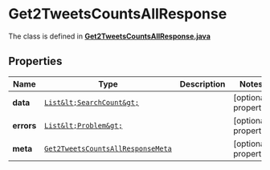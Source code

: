 

# Get2TweetsCountsAllResponse

The class is defined in **[Get2TweetsCountsAllResponse.java](../../src/main/java/example/micronaut/model/Get2TweetsCountsAllResponse.java)**

## Properties

Name | Type | Description | Notes
------------ | ------------- | ------------- | -------------
**data** | [`List&lt;SearchCount&gt;`](SearchCount.md) |  |  [optional property]
**errors** | [`List&lt;Problem&gt;`](Problem.md) |  |  [optional property]
**meta** | [`Get2TweetsCountsAllResponseMeta`](Get2TweetsCountsAllResponseMeta.md) |  |  [optional property]





